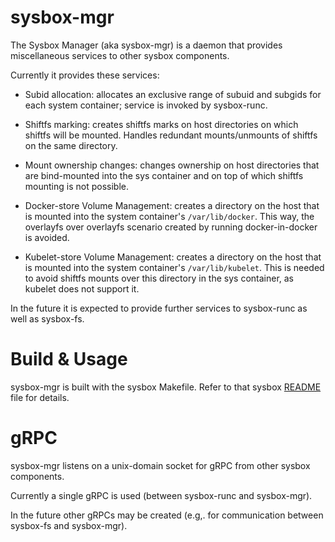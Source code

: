 # sysbox-mgr

The Sysbox Manager (aka sysbox-mgr) is a daemon that
provides miscellaneous services to other sysbox components.

Currently it provides these services:

* Subid allocation: allocates an exclusive range of subuid and subgids
  for each system container; service is invoked by sysbox-runc.

* Shiftfs marking: creates shiftfs marks on host directories on
  which shiftfs will be mounted. Handles redundant mounts/unmounts
  of shiftfs on the same directory.

* Mount ownership changes: changes ownership on host directories
  that are bind-mounted into the sys container and on top of
  which shiftfs mounting is not possible.

* Docker-store Volume Management: creates a directory on the host
  that is mounted into the system container's `/var/lib/docker`.
  This way, the overlayfs over overlayfs scenario created by running
  docker-in-docker is avoided.

* Kubelet-store Volume Management: creates a directory on the host
  that is mounted into the system container's `/var/lib/kubelet`.
  This is needed to avoid shiftfs mounts over this directory in
  the sys container, as kubelet does not support it.

In the future it is expected to provide further services to sysbox-runc
as well as sysbox-fs.

# Build & Usage

sysbox-mgr is built with the sysbox Makefile. Refer to that sysbox
[README](../README.md) file for details.

# gRPC

sysbox-mgr listens on a unix-domain socket for gRPC from other sysbox
components.

Currently a single gRPC is used (between sysbox-runc and sysbox-mgr).

In the future other gRPCs may be created (e.g,. for communication
between sysbox-fs and sysbox-mgr).
